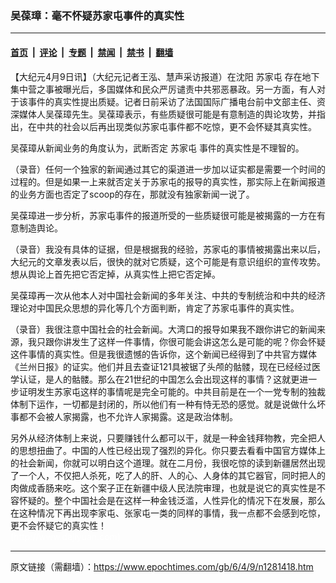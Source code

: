 ### 吴葆璋：毫不怀疑苏家屯事件的真实性

---

#### [首页](../../../..?n1281418) &nbsp;|&nbsp; [评论](../../../../../epoch-comment?n1281418) &nbsp;|&nbsp; [专题](../../../../../epoch-special?n1281418) &nbsp;|&nbsp; [禁闻](../../../../../epoch-news?n1281418) &nbsp;|&nbsp; [禁书](../../../../../books?n1281418) &nbsp;|&nbsp; [翻墙](https://github.com/gfw-breaker/nogfw/blob/master/README.md?n1281418)


<div class="post_content" id="artbody" itemprop="articleBody">
 <!-- article content begin -->
 <p>
  【大纪元4月9日讯】（大纪元记者王泓、慧声采访报道）在沈阳
  <ok href="https://www.epochtimes.com/gb/tag/%E8%8B%8F%E5%AE%B6%E5%B1%AF.html">
   苏家屯
  </ok>
  存在地下集中营之事被曝光后，多国媒体和民众严厉谴责中共邪恶暴政。另一方面，有人对于该事件的真实性提出质疑。记者日前采访了法国国际广播电台前中文部主任、资深媒体人吴葆璋先生。吴葆璋表示，有些质疑很可能是有意制造的舆论攻势，并指出，在中共的社会以后再出现类似苏家屯事件都不吃惊，更不会怀疑其真实性。
 </p>
 <p>
  吴葆璋从新闻业务的角度认为，武断否定
  <ok href="https://www.epochtimes.com/gb/tag/%E8%8B%8F%E5%AE%B6%E5%B1%AF.html">
   苏家屯
  </ok>
  事件的真实性是不理智的。
 </p>
 <p>
  （录音）任何一个独家的新闻通过其它的渠道进一步加以证实都是需要一个时间的过程的。但是如果一上来就否定关于苏家屯的报导的真实性，那实际上在新闻报道的业务方面也否定了scoop的存在，那就没有独家新闻一说了。
 </p>
 <p>
  吴葆璋进一步分析，苏家屯事件的报道所受的一些质疑很可能是被揭露的一方在有意制造舆论。
 </p>
 <p>
  （录音）我没有具体的证据，但是根据我的经验，苏家屯的事情被揭露出来以后，大纪元的文章发表以后，很快的就对它质疑，这个可能是有意识组织的宣传攻势。想从舆论上首先把它否定掉，从真实性上把它否定掉。
 </p>
 <p>
  吴葆璋再一次从他本人对中国社会新闻的多年关注、中共的专制统治和中共的经济理论对中国民众思想的异化等几个方面判断，肯定了苏家屯事件的真实性。
 </p>
 <p>
  （录音）我很注意中国社会的社会新闻。大湾口的报导如果我不跟你讲它的新闻来源，我只跟你讲发生了这样一件事情，你很可能会讲这怎么是可能的呢？你会怀疑这件事情的真实性。但是我很遗憾的告诉你，这个新闻已经得到了中共官方媒体《兰州日报》的证实。他们并且去查证121具被锯了头颅的骷髅，现在已经经过医学认证，是人的骷髅。那么在21世纪的中国怎么会出现这样的事情？这就更进一步证明发生苏家屯这样的事情呢是完全可能的。中共目前是在一个一党专制的独裁体制下运作，一切都是封闭的，所以他们有一种有恃无恐的感觉。就是说做什么坏事都不会被人家揭露，也不允许人家揭露。这是政治体制。
 </p>
 <p>
  另外从经济体制上来说，只要赚钱什么都可以干，就是一种金钱拜物教，完全把人的思想扭曲了。中国的人性已经出现了强烈的异化。你只要去看看中国官方媒体上的社会新闻，你就可以明白这个道理。就在二月份，我很吃惊的读到新疆居然出现了一个人，不仅把人杀死，吃了人的肝、人的心、人身体的其它器官，同时把人的肉做成香肠来吃。这个案子正在新疆中级人民法院审理，也就是说它的真实性是不容怀疑的。整个中国社会是在这样一种金钱泛滥，人性异化的情况下在发展，那么在这种情况下再出现李家屯、张家屯一类的同样的事情，我一点都不会感到吃惊，更不会怀疑它的真实性！
  <br/>
  <font color="#ffffff">
   (http://www.dajiyuan.com)
  </font>
 </p>
 <!-- article content end -->
 <div id="below_article_ad">
 </div>
</div>


---

原文链接（需翻墙）：https://www.epochtimes.com/gb/6/4/9/n1281418.htm